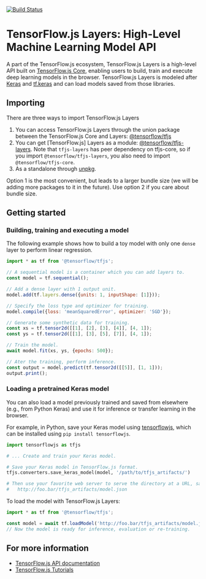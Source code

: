 [![Build Status](https://travis-ci.org/tensorflow/tfjs-layers.svg?branch=master)](https://travis-ci.org/tensorflow/tfjs-layers)

# TensorFlow.js Layers: High-Level Machine Learning Model API

A part of the TensorFlow.js ecosystem, TensorFlow.js Layers is a high-level
API built on [TensorFlow.js Core](https://github.com/tensorflow/tfjs-core),
enabling users to build, train and execute deep learning models in the browser.
TensorFlow.js Layers is modeled after
[Keras](https://keras.io/) and
[tf.keras](https://www.tensorflow.org/api_docs/python/tf/keras) and can
load models saved from those libraries.

## Importing

There are three ways to import TensorFlow.js Layers

1. You can access TensorFlow.js Layers through the union package
   between the TensorFlow.js Core and Layers:
   [@tensorflow/tfjs](https://www.npmjs.com/package/@tensorflow/tfjs)
2. You can get [TensorFlow.js] Layers as a module:
   [@tensorflow/tfjs-layers](https://www.npmjs.com/package/@tensorflow/tfjs-layers).
   Note that `tfjs-layers` has peer dependency on tfjs-core, so if you import
   `@tensorflow/tfjs-layers`, you also need to import
   `@tensorflow/tfjs-core`.
3. As a standalone through [unpkg](https://unpkg.com/).

Option 1 is the most convenient, but leads to a larger bundle size (we will be
adding more packages to it in the future). Use option 2 if you care about bundle
size.

## Getting started

### Building, training and executing a model

The following example shows how to build a toy model with only one `dense` layer
to perform linear regression.

```js
import * as tf from '@tensorflow/tfjs';

// A sequential model is a container which you can add layers to.
const model = tf.sequential();

// Add a dense layer with 1 output unit.
model.add(tf.layers.dense({units: 1, inputShape: [1]}));

// Specify the loss type and optimizer for training.
model.compile({loss: 'meanSquaredError', optimizer: 'SGD'});

// Generate some synthetic data for training.
const xs = tf.tensor2d([[1], [2], [3], [4]], [4, 1]);
const ys = tf.tensor2d([[1], [3], [5], [7]], [4, 1]);

// Train the model.
await model.fit(xs, ys, {epochs: 500});

// Ater the training, perform inference.
const output = model.predict(tf.tensor2d([[5]], [1, 1]));
output.print();
```

### Loading a pretrained Keras model

You can also load a model previously trained and saved from elsewhere (e.g.,
from Python Keras) and use it for inference or transfer learning in the browser.

For example, in Python, save your Keras model using
[tensorflowjs](https://pypi.org/project/tensorflowjs/),
which can be installed using `pip install tensorflowjs`.


```python
import tensorflowjs as tfjs

# ... Create and train your Keras model.

# Save your Keras model in TensorFlow.js format.
tfjs.converters.save_keras_model(model, '/path/to/tfjs_artifacts/')

# Then use your favorite web server to serve the directory at a URL, say
#   http://foo.bar/tfjs_artifacts/model.json
```

To load the model with TensorFlow.js Layers:

```js
import * as tf from '@tensorflow/tfjs';

const model = await tf.loadModel('http://foo.bar/tfjs_artifacts/model.json');
// Now the model is ready for inference, evaluation or re-training.
```

## For more information

- [TensorFlow.js API documentation](https://js.tensorflow.org/api/latest/)
- [TensorFlow.js Tutorials](https://js.tensorflow.org/tutorials/)
